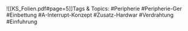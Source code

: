 
![[KS_Folien.pdf#page=5]]Tags & Topics:
   #Peripherie
   #Peripherie-Ger
   #Einbettung
   #A-Interrupt-Konzept
   #Zusatz-Hardwar
   #Verdrahtung
   #Einfuhrung